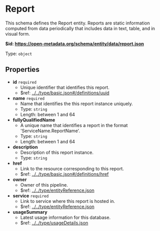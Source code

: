 # Report

This schema defines the Report entity. Reports are static information computed from data periodically that includes data in text, table, and in visual form.

<b id="httpsopen-metadata.orgschemaentitydatareport.json">&#36;id: https://open-metadata.org/schema/entity/data/report.json</b>

Type: `object`

## Properties
 - <b id="#https://open-metadata.org/schema/entity/data/report.json/properties/id">id</b> `required`
	 - Unique identifier that identifies this report.
	 - &#36;ref: [../../type/basic.json#/definitions/uuid](#....typebasic.jsondefinitionsuuid)
 - <b id="#https://open-metadata.org/schema/entity/data/report.json/properties/name">name</b> `required`
	 - Name that identifies the this report instance uniquely.
	 - Type: `string`
	 - Length: between 1 and 64
 - <b id="#https://open-metadata.org/schema/entity/data/report.json/properties/fullyQualifiedName">fullyQualifiedName</b>
	 - A unique name that identifies a report in the format 'ServiceName.ReportName'.
	 - Type: `string`
	 - Length: between 1 and 64
 - <b id="#https://open-metadata.org/schema/entity/data/report.json/properties/description">description</b>
	 - Description of this report instance.
	 - Type: `string`
 - <b id="#https://open-metadata.org/schema/entity/data/report.json/properties/href">href</b>
	 - Link to the resource corresponding to this report.
	 - &#36;ref: [../../type/basic.json#/definitions/href](#....typebasic.jsondefinitionshref)
 - <b id="#https://open-metadata.org/schema/entity/data/report.json/properties/owner">owner</b>
	 - Owner of this pipeline.
	 - &#36;ref: [../../type/entityReference.json](#....typeentityreference.json)
 - <b id="#https://open-metadata.org/schema/entity/data/report.json/properties/service">service</b> `required`
	 - Link to service where this report is hosted in.
	 - &#36;ref: [../../type/entityReference.json](#....typeentityreference.json)
 - <b id="#https://open-metadata.org/schema/entity/data/report.json/properties/usageSummary">usageSummary</b>
	 - Latest usage information for this database.
	 - &#36;ref: [../../type/usageDetails.json](#....typeusagedetails.json)
